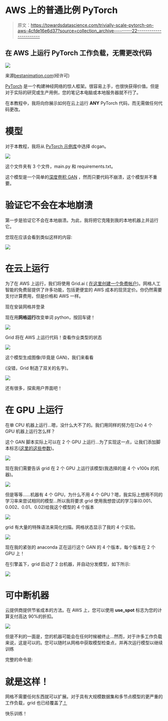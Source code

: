 # AWS 上的普通比例 PyTorch

> 原文：<https://towardsdatascience.com/trivially-scale-pytorch-on-aws-4cfde16e6d37?source=collection_archive---------22----------------------->

## 在 AWS 上运行 PyTorch 工作负载，无需更改代码

![](img/579a938af8df9a13e3d9a4eabddb68ff.png)

来源[bestanimation.com](https://bestanimations.com/gifs/Large-Lightning-Bolt-Currents-Lace-Sky-Clouds-Over-City-Storm.html)(经许可)

[PyTorch](https://github.com/pytorch/pytorch) 是一个构建神经网络的惊人框架。很容易上手，也很快获得价值。但是对于实际的研究或生产用例，您的笔记本电脑或本地服务器就不行了。

在本教程中，我将向你展示如何在云上运行 **ANY** PyTorch 代码，而无需做任何代码更改。

# 模型

对于本教程，我将从 [PyTorch 示例库](https://github.com/pytorch/examples/tree/master/dcgan)中选择 dcgan。

![](img/c4aac2e8ca1373f24c7f6e03f6ff0a70.png)

这个文件夹有 3 个文件，main.py 和 requirements.txt。

这个模型是一个简单的[深度卷积 GAN](https://arxiv.org/abs/1511.06434) ，然而只要代码不崩溃，这个模型并不重要。

# 验证它不会在本地崩溃

第一步是验证它不会在本地崩溃。为此，我将把它克隆到我的本地机器上并运行它。

您现在应该会看到类似这样的内容:

![](img/a0f6576a3c94563a7825064e2f9ffd82.png)

# 在云上运行

为了在 AWS 上运行，我们将使用 Grid.ai ( [在这里创建一个免费帐户](https://www.grid.ai/pricing/))。网格人工智能的免费层提供了许多功能，包括更便宜的 AWS 成本的现货定价。你仍然需要支付计算费用，但是价格和 AWS 一样。

现在安装网格并登录

现在用**网格运行**改变单词 python，按回车键！

![](img/97cc49db9cdfe3d6f4fe6a3d1a807eae.png)

Grid 将在 AWS 上运行代码！查看作业类型的状态

![](img/1d2ec2369a27ec35e548d72b72850290.png)

这个模型生成图像(毕竟是 GAN)，我们来看看

(没错，Grid 制造了双关的名字)。

![](img/880428eb524392fddb5bc0fea1da0ae7.png)

还有很多，探索用户界面吧！

# 在 GPU 上运行

在单 CPU 机器上运行…嗯，没什么大不了的。我们用同样的努力在(2x) 4 个 GPU 机器上运行怎么样？

这个 GAN 脚本实际上可以在 2 个 GPU 上运行…为了实现这一点，让我们添加脚本标志([这里的这些参数](https://github.com/pytorch/examples/blob/master/dcgan/main.py#L28-L30))。

![](img/df289102f7a3d556c316157281b4354f.png)

现在我们需要告诉 grid 在 2 个 GPU 上运行该模型(我选择的是 4 个 v100s 的机器)。

![](img/cefdf5f3a6d8c3c09593ab45bdeacd2b.png)

但是等等……机器有 4 个 GPU，为什么不用 4 个 GPU？嗯，我实际上想用不同的学习率来尝试相同的模型…所以我将要求 grid 使用我想尝试的学习率(0.001、0.002、0.01、0.02)给我这个模型的 4 个版本

![](img/ab62d27bad8784cee47cea89f7564a81.png)

grid 有大量的特殊语法来简化扫描。网格状态显示了我的 4 个实验。

![](img/0289838d010f8fdfe1b930d6c08cdf33.png)

现在我的紧张的 anaconda 正在运行这个 GAN 的 4 个版本，每个版本在 2 个 GPU 上！

在引擎盖下，grid 启动了 2 台机器，并自动分发模型，如下所示:

![](img/c7ce5cb1286b17a2bed3b777d93ad6c4.png)

# 可中断机器

云提供商提供节省成本的方法。在 AWS 上，您可以使用 **use_spot** 标志为您的计算支付高达 90%的折扣。

![](img/746467f0fdbff7b516414d2ce4ed955d.png)

但是不利的一面是，您的机器可能会在任何时候被终止…然而，对于许多工作负载来说，这是可以的。您可以随时从网格中获取模型检查点，并再次运行模型以继续训练

完整的命令是:

# 就是这样！

网格不需要任何东西就可以扩展。对于具有大规模数据集和多节点模型的更严重的工作负载，grid 也已经覆盖了[！](http://docs.grid.ai/)

快乐训练！